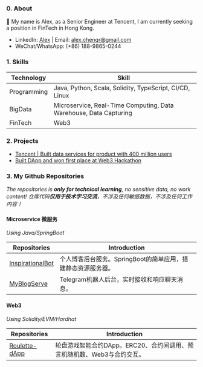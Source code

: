### 0. About

👋 My name is Alex, as a Senior Engineer at Tencent, I am currently seeking a position in FinTech in Hong Kong.

- LinkedIn: [Alex](https://www.linkedin.com/in/alexchenqr/) | Email: alex.chenqr@gmail.com
- WeChat/WhatsApp: (+86) 188-9865-0244

### 1. Skills

| Technology      | Skill |
| ----------- | ----------- |
| Programming      | Java, Python, Scala, Solidity, TypeScript, CI/CD, Linux|
| BigData   | Microservice, Real-Time Computing, Data Warehouse, Data Capturing|
| FinTech | Web3 |

### 2. Projects

- [Tencent | Built data services for product with 400 million users](https://chenqirong.tech/p-data-platform.html)
- [Built DApp and won first place at Web3 Hackathon](https://chenqirong.tech/web3-hackathon.html)

### 3. My Github Repositories

*The repositories is **only for technical learning**, no sensitive data, no work content! 仓库代码**仅用于技术学习交流**，不涉及任何敏感数据，不涉及任何工作内容！*

#### Microservice 微服务

*Using Java/SpringBoot*

| Repositories      | Introduction |
| ----------- | ----------- |
| [InspirationalBot](https://github.com/chen-qr/InspirationalBot)      | 个人博客后台服务。SpringBoot的简单应用，搭建静态资源服务器。 |
| [MyBlogServe](https://github.com/chen-qr/MyBlogServe)      | Telegram机器人后台，实时接收和响应聊天消息。 |

#### Web3

*Using Solidity/EVM/Hardhat*

| Repositories      | Introduction |
| ----------- | ----------- |
| [Roulette-dApp](https://github.com/chen-qr/Roulette-dApp)      | 轮盘游戏智能合约DApp。ERC20、合约间调用、预言机随机数、Web3与合约交互。 |
